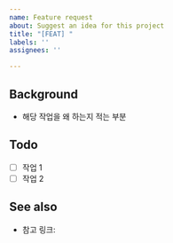 ```yaml
---
name: Feature request
about: Suggest an idea for this project
title: "[FEAT] "
labels: ''
assignees: ''

---
```


## Background
- 해당 작업을 왜 하는지 적는 부분

## Todo
- [ ] 작업 1
- [ ] 작업 2

## See also 
- 참고 링크: []()
